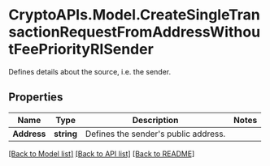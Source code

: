 # CryptoAPIs.Model.CreateSingleTransactionRequestFromAddressWithoutFeePriorityRISender
Defines details about the source, i.e. the sender.

## Properties

Name | Type | Description | Notes
------------ | ------------- | ------------- | -------------
**Address** | **string** | Defines the sender&#39;s public address. | 

[[Back to Model list]](../README.md#documentation-for-models) [[Back to API list]](../README.md#documentation-for-api-endpoints) [[Back to README]](../README.md)

